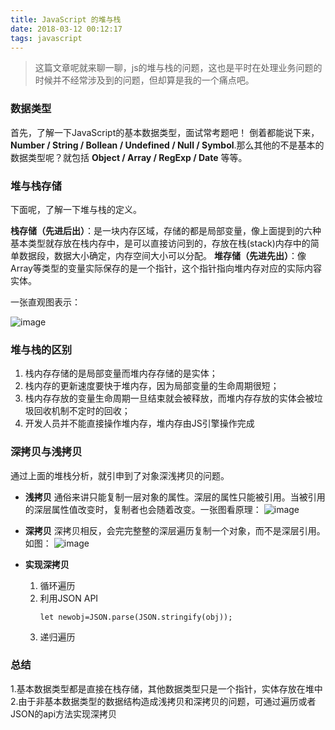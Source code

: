 ```yaml
---
title: JavaScript 的堆与栈
date: 2018-03-12 00:12:17
tags: javascript
---
```

>这篇文章呢就来聊一聊，js的堆与栈的问题，这也是平时在处理业务问题的时候并不经常涉及到的问题，但却算是我的一个痛点吧。

### 数据类型

首先，了解一下JavaScript的基本数据类型，面试常考题吧！ 倒着都能说下来，**Number / String / Bollean / Undefined / Null / Symbol**.那么其他的不是基本的数据类型呢？就包括 **Object / Array / RegExp / Date** 等等。

### 堆与栈存储
下面呢，了解一下堆与栈的定义。

**栈存储（先进后出）**：是一块内存区域，存储的都是局部变量，像上面提到的六种基本类型就存放在栈内存中，是可以直接访问到的，存放在栈(stack)内存中的简单数据段，数据大小确定，内存空间大小可以分配。
**堆存储（先进先出）**：像Array等类型的变量实际保存的是一个指针，这个指针指向堆内存对应的实际内容实体。

  一张直观图表示：

![image](http://wx4.sinaimg.cn/mw690/a73bc6a1ly1fq8s7oymrjj212e0lqdho.jpg)

### 堆与栈的区别

 1. 栈内存存储的是局部变量而堆内存存储的是实体；
 2. 栈内存的更新速度要快于堆内存，因为局部变量的生命周期很短；
 3. 栈内存存放的变量生命周期一旦结束就会被释放，而堆内存存放的实体会被垃圾回收机制不定时的回收；
 4. 开发人员并不能直接操作堆内存，堆内存由JS引擎操作完成

### 深拷贝与浅拷贝
 通过上面的堆栈分析，就引申到了对象深浅拷贝的问题。
 - **浅拷贝**
通俗来讲只能复制一层对象的属性。深层的属性只能被引用。当被引用的深层属性值改变时，复制者也会随着改变。一张图看原理：
![image](http://wx4.sinaimg.cn/mw690/a73bc6a1ly1fq8t5rivvmj20gf075weq.jpg)
 - **深拷贝**
 深拷贝相反，会完完整整的深层遍历复制一个对象，而不是深层引用。如图：
![image](http://wx2.sinaimg.cn/mw690/a73bc6a1ly1fq8t5rz7uuj20g906wmxe.jpg)

 - **实现深拷贝**
	 1. 循环遍历
	 2. 利用JSON API
		 ```
		let newobj=JSON.parse(JSON.stringify(obj));
		```
	 3. 递归遍历

### 总结
1.基本数据类型都是直接在栈存储，其他数据类型只是一个指针，实体存放在堆中
2.由于非基本数据类型的数据结构造成浅拷贝和深拷贝的问题，可通过遍历或者 JSON的api方法实现深拷贝
